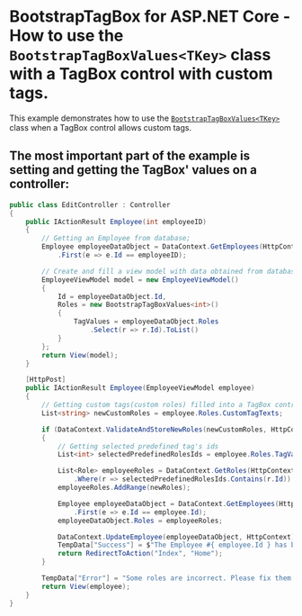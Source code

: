 # BootstrapTagBox for ASP.NET Core - How to use the `BootstrapTagBoxValues<TKey>` class with a TagBox control with custom tags.
This example demonstrates how to use the [`BootstrapTagBoxValues<TKey>`](http://newdoc.devexpress.devx/ASPNETCoreBootstrap/DevExpress.AspNetCore.Bootstrap.BootstrapTagBoxValues-1?tabs=tabid-csharp) class when a TagBox control allows custom tags.

## The most important part of the example is setting and getting the TagBox' values on a controller:
```cs
public class EditController : Controller
{
    public IActionResult Employee(int employeeID)
    {
        // Getting an Employee from database;
        Employee employeeDataObject = DataContext.GetEmployees(HttpContext)
            .First(e => e.Id == employeeID);

        // Create and fill a view model with data obtained from database.
        EmployeeViewModel model = new EmployeeViewModel()
        {
            Id = employeeDataObject.Id,
            Roles = new BootstrapTagBoxValues<int>()
            {
                TagValues = employeeDataObject.Roles
                    .Select(r => r.Id).ToList()
            }
        };
        return View(model);
    }

    [HttpPost]
    public IActionResult Employee(EmployeeViewModel employee)
    {
        // Getting custom tags(custom roles) filled into a TagBox control
        List<string> newCustomRoles = employee.Roles.CustomTagTexts;

        if (DataContext.ValidateAndStoreNewRoles(newCustomRoles, HttpContext, out List<Role> newRoles))
        {
            // Getting selected predefined tag's ids
            List<int> selectedPredefinedRolesIds = employee.Roles.TagValues;

            List<Role> employeeRoles = DataContext.GetRoles(HttpContext)
                .Where(r => selectedPredefinedRolesIds.Contains(r.Id)).ToList();
            employeeRoles.AddRange(newRoles);

            Employee employeeDataObject = DataContext.GetEmployees(HttpContext)
                .First(e => e.Id == employee.Id);
            employeeDataObject.Roles = employeeRoles;

            DataContext.UpdateEmployee(employeeDataObject, HttpContext);
            TempData["Success"] = $"The Employee #{ employee.Id } has been updated";
            return RedirectToAction("Index", "Home");
        }

        TempData["Error"] = "Some roles are incorrect. Please fix them and submit a form again.";
        return View(employee);
    }
}
```

